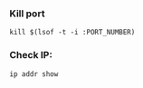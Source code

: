 ### Kill port 

```shell
kill $(lsof -t -i :PORT_NUMBER)
```

### Check IP:

```shell
ip addr show
```
